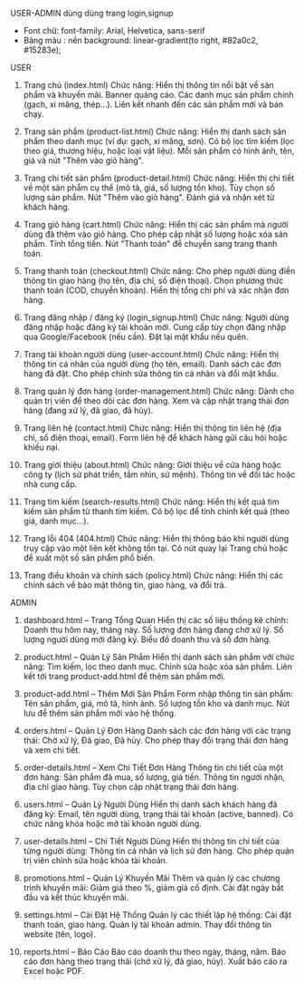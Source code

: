 USER-ADMIN dùng dùng trang login,signup


- Font chữ: font-family: Arial, Helvetica, sans-serif
- Bảng màu : nền     background: linear-gradient(to right, #82a0c2, #15283e);


USER
1. Trang chủ (index.html)
Chức năng:
Hiển thị thông tin nổi bật về sản phẩm và khuyến mãi.
Banner quảng cáo.
Các danh mục sản phẩm chính (gạch, xi măng, thép...).
Liên kết nhanh đến các sản phẩm mới và bán chạy.

2. Trang sản phẩm (product-list.html)
Chức năng:
Hiển thị danh sách sản phẩm theo danh mục (ví dụ: gạch, xi măng, sơn).
Có bộ lọc tìm kiếm (lọc theo giá, thương hiệu, hoặc loại vật liệu).
Mỗi sản phẩm có hình ảnh, tên, giá và nút "Thêm vào giỏ hàng".

3. Trang chi tiết sản phẩm (product-detail.html)
Chức năng:
Hiển thị chi tiết về một sản phẩm cụ thể (mô tả, giá, số lượng tồn kho).
Tùy chọn số lượng sản phẩm.
Nút "Thêm vào giỏ hàng".
Đánh giá và nhận xét từ khách hàng.

4. Trang giỏ hàng (cart.html)
Chức năng:
Hiển thị các sản phẩm mà người dùng đã thêm vào giỏ hàng.
Cho phép cập nhật số lượng hoặc xóa sản phẩm.
Tính tổng tiền.
Nút "Thanh toán" để chuyển sang trang thanh toán.

5. Trang thanh toán (checkout.html)
Chức năng:
Cho phép người dùng điền thông tin giao hàng (họ tên, địa chỉ, số điện thoại).
Chọn phương thức thanh toán (COD, chuyển khoản).
Hiển thị tổng chi phí và xác nhận đơn hàng.

6. Trang đăng nhập / đăng ký (login_signup.html)
Chức năng:
Người dùng đăng nhập hoặc đăng ký tài khoản mới.
Cung cấp tùy chọn đăng nhập qua Google/Facebook (nếu cần).
Đặt lại mật khẩu nếu quên.

7. Trang tài khoản người dùng (user-account.html)
Chức năng:
Hiển thị thông tin cá nhân của người dùng (họ tên, email).
Danh sách các đơn hàng đã đặt.
Cho phép chỉnh sửa thông tin cá nhân và đổi mật khẩu.

8. Trang quản lý đơn hàng (order-management.html)
Chức năng:
Dành cho quản trị viên để theo dõi các đơn hàng.
Xem và cập nhật trạng thái đơn hàng (đang xử lý, đã giao, đã hủy).

9. Trang liên hệ (contact.html)
Chức năng:
Hiển thị thông tin liên hệ (địa chỉ, số điện thoại, email).
Form liên hệ để khách hàng gửi câu hỏi hoặc khiếu nại.

10. Trang giới thiệu (about.html)
Chức năng:
Giới thiệu về cửa hàng hoặc công ty (lịch sử phát triển, tầm nhìn, sứ mệnh).
Thông tin về đối tác hoặc nhà cung cấp.
11. Trang tìm kiếm (search-results.html)
Chức năng:
Hiển thị kết quả tìm kiếm sản phẩm từ thanh tìm kiếm.
Có bộ lọc để tinh chỉnh kết quả (theo giá, danh mục...).

12. Trang lỗi 404 (404.html)
Chức năng:
Hiển thị thông báo khi người dùng truy cập vào một liên kết không tồn tại.
Có nút quay lại Trang chủ hoặc đề xuất một số sản phẩm phổ biến.

13. Trang điều khoản và chính sách (policy.html)
Chức năng:
Hiển thị các chính sách về bảo mật thông tin, giao hàng, và đổi trả.



ADMIN
1. dashboard.html – Trang Tổng Quan
Hiển thị các số liệu thống kê chính:
Doanh thu hôm nay, tháng này.
Số lượng đơn hàng đang chờ xử lý.
Số lượng người dùng mới đăng ký.
Biểu đồ doanh thu và số đơn hàng.

2. product.html – Quản Lý Sản Phẩm
Hiển thị danh sách sản phẩm với chức năng:
Tìm kiếm, lọc theo danh mục.
Chỉnh sửa hoặc xóa sản phẩm.
Liên kết tới trang product-add.html để thêm sản phẩm mới.

3. product-add.html – Thêm Mới Sản Phẩm
Form nhập thông tin sản phẩm:
Tên sản phẩm, giá, mô tả, hình ảnh.
Số lượng tồn kho và danh mục.
Nút lưu để thêm sản phẩm mới vào hệ thống.

4. orders.html – Quản Lý Đơn Hàng
Danh sách các đơn hàng với các trạng thái:
Chờ xử lý, Đã giao, Đã hủy.
Cho phép thay đổi trạng thái đơn hàng và xem chi tiết.

5. order-details.html – Xem Chi Tiết Đơn Hàng
Thông tin chi tiết của một đơn hàng:
Sản phẩm đã mua, số lượng, giá tiền.
Thông tin người nhận, địa chỉ giao hàng.
Tùy chọn cập nhật trạng thái đơn hàng.

6. users.html – Quản Lý Người Dùng
Hiển thị danh sách khách hàng đã đăng ký:
Email, tên người dùng, trạng thái tài khoản (active, banned).
Có chức năng khóa hoặc mở tài khoản người dùng.

7. user-details.html – Chi Tiết Người Dùng
Hiển thị thông tin chi tiết của từng người dùng:
Thông tin cá nhân và lịch sử đơn hàng.
Cho phép quản trị viên chỉnh sửa hoặc khóa tài khoản.

8. promotions.html – Quản Lý Khuyến Mãi
Thêm và quản lý các chương trình khuyến mãi:
Giảm giá theo %, giảm giá cố định.
Cài đặt ngày bắt đầu và kết thúc khuyến mãi.

9. settings.html – Cài Đặt Hệ Thống
Quản lý các thiết lập hệ thống:
Cài đặt thanh toán, giao hàng.
Quản lý tài khoản admin.
Thay đổi thông tin website (tên, logo).

10. reports.html – Báo Cáo
Báo cáo doanh thu theo ngày, tháng, năm.
Báo cáo đơn hàng theo trạng thái (chờ xử lý, đã giao, hủy).
Xuất báo cáo ra Excel hoặc PDF.

